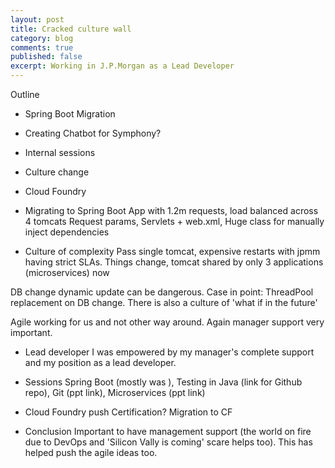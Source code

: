 ```yaml
---
layout: post
title: Cracked culture wall
category: blog
comments: true
published: false 
excerpt: Working in J.P.Morgan as a Lead Developer
---
```


Outline
- Spring Boot Migration
- Creating Chatbot for Symphony?
- Internal sessions
- Culture change
- Cloud Foundry

- Migrating to Spring Boot
App with 1.2m requests, load balanced across 4 tomcats
Request params, Servlets + web.xml, 
Huge class for manually inject dependencies

- Culture of complexity
Pass single tomcat, expensive restarts with jpmm having strict SLAs. 
Things change, tomcat shared by only 3 applications (microservices) now

DB change dynamic update can be dangerous. Case in point: ThreadPool replacement on DB change.
There is also a culture of 'what if in the future'

Agile working for us and not other way around. Again manager support very important. 

- Lead developer
I was empowered by my manager's complete support and my position as a lead developer.

- Sessions 
Spring Boot (mostly was ), Testing in Java (link for Github repo), Git (ppt link), Microservices (ppt link)

- Cloud Foundry push
Certification? Migration to CF

- Conclusion
Important to have management support (the world on fire due to DevOps and 'Silicon Vally is coming' scare helps too). This has helped push the agile ideas too. 
